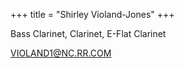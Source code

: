 +++
title = "Shirley Violand-Jones"
+++

Bass Clarinet, Clarinet, E-Flat Clarinet

<!--more-->

VIOLAND1@NC.RR.COM
